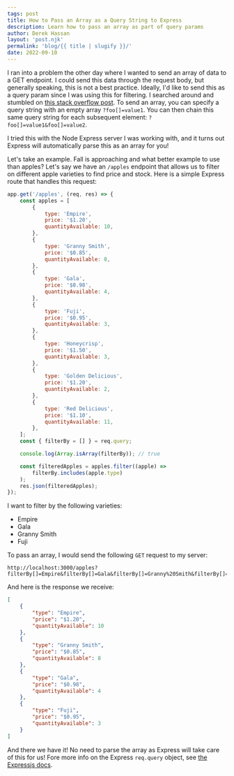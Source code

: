 ```yaml
---
tags: post
title: How to Pass an Array as a Query String to Express
description: Learn how to pass an array as part of query params
author: Derek Hassan
layout: 'post.njk'
permalink: 'blog/{{ title | slugify }}/'
date: 2022-09-10
---
```


I ran into a problem the other day where I wanted to send an array of data to a GET endpoint. I could send this data through the request body, but generally speaking, this is not a best practice. Ideally, I'd like to send this as a query param since I was using this for filtering. I searched around and stumbled on [this stack overflow post](https://stackoverflow.com/questions/3061273/send-an-array-with-an-http-get). To send an array, you can specify a query string with an empty array `?foo[]=value1`. You can then chain this same query string for each subsequent element: `?foo[]=value1&foo[]=value2`.

I tried this with the Node Express server I was working with, and it turns out Express will automatically parse this as an array for you!

Let's take an example. Fall is approaching and what better example to use than apples? Let's say we have an `/apples` endpoint that allows us to filter on different apple varieties to find price and stock. Here is a simple Express route that handles this request:

```js
app.get('/apples', (req, res) => {
    const apples = [
        {
            type: 'Empire',
            price: '$1.20',
            quantityAvailable: 10,
        },
        {
            type: 'Granny Smith',
            price: '$0.85',
            quantityAvailable: 8,
        },
        {
            type: 'Gala',
            price: '$0.98',
            quantityAvailable: 4,
        },
        {
            type: 'Fuji',
            price: '$0.95',
            quantityAvailable: 3,
        },
        {
            type: 'Honeycrisp',
            price: '$1.50',
            quantityAvailable: 3,
        },
        {
            type: 'Golden Delicious',
            price: '$1.20',
            quantityAvailable: 2,
        },
        {
            type: 'Red Delicious',
            price: '$1.10',
            quantityAvailable: 11,
        },
    ];
    const { filterBy = [] } = req.query;

    console.log(Array.isArray(filterBy)); // true

    const filteredApples = apples.filter((apple) =>
        filterBy.includes(apple.type)
    );
    res.json(filteredApples);
});
```

I want to filter by the following varieties:

-   Empire
-   Gala
-   Granny Smith
-   Fuji

To pass an array, I would send the following `GET` request to my server:

```
http://localhost:3000/apples?filterBy[]=Empire&filterBy[]=Gala&filterBy[]=Granny%20Smith&filterBy[]=Fuji
```

And here is the response we receive:

```json
[
    {
        "type": "Empire",
        "price": "$1.20",
        "quantityAvailable": 10
    },
    {
        "type": "Granny Smith",
        "price": "$0.85",
        "quantityAvailable": 8
    },
    {
        "type": "Gala",
        "price": "$0.98",
        "quantityAvailable": 4
    },
    {
        "type": "Fuji",
        "price": "$0.95",
        "quantityAvailable": 3
    }
]
```

And there we have it! No need to parse the array as Express will take care of this for us! Fore more info on the Express `req.query` object, see [the Expressjs docs](https://expressjs.com/en/api.html).
